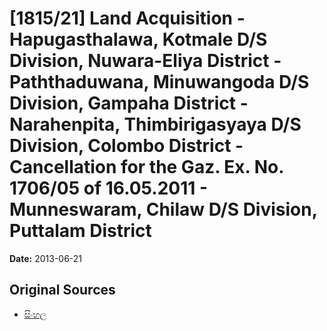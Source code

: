 # [1815/21] Land Acquisition - Hapugasthalawa, Kotmale D/S Division, Nuwara-Eliya District - Paththaduwana, Minuwangoda D/S Division, Gampaha District - Narahenpita, Thimbirigasyaya D/S Division, Colombo District - Cancellation for the Gaz. Ex. No. 1706/05 of 16.05.2011 - Munneswaram, Chilaw D/S Division, Puttalam District

**Date:** 2013-06-21

## Original Sources

- [සිංහල](https://documents.gov.lk/view/extra-gazettes/2013/6/1815-21_S.pdf)
